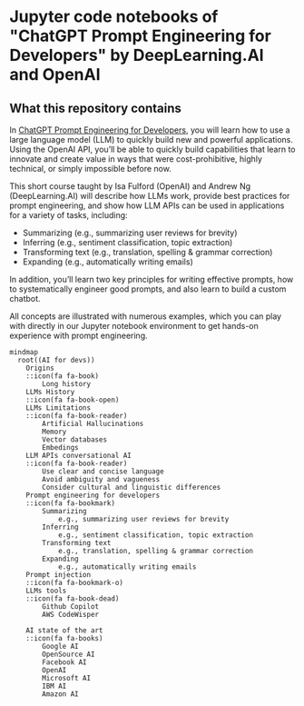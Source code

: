 # Jupyter code notebooks of "ChatGPT Prompt Engineering for Developers" by DeepLearning.AI and OpenAI

## What this repository contains

In [ChatGPT Prompt Engineering for Developers](https://www.deeplearning.ai/short-courses/chatgpt-prompt-engineering-for-developers/),
you will learn how to use a large language model (LLM) to quickly build new and powerful applications. Using the OpenAI
API, you’ll be able to quickly build capabilities that learn to innovate and create value in ways that were
cost-prohibitive, highly technical, or simply impossible before now.

This short course taught by Isa Fulford (OpenAI) and Andrew Ng (DeepLearning.AI) will describe how LLMs work, provide
best practices for prompt engineering, and show how LLM APIs can be used in applications for a variety of tasks,
including:

- Summarizing (e.g., summarizing user reviews for brevity)
- Inferring (e.g., sentiment classification, topic extraction)
- Transforming text (e.g., translation, spelling & grammar correction)
- Expanding (e.g., automatically writing emails)

In addition, you’ll learn two key principles for writing effective prompts, how to systematically engineer good prompts,
and also learn to build a custom chatbot.

All concepts are illustrated with numerous examples, which you can play with directly in our Jupyter notebook
environment to get hands-on experience with prompt engineering.

```mermaid
mindmap
  root((AI for devs))
    Origins
    ::icon(fa fa-book)
        Long history
    LLMs History
    ::icon(fa fa-book-open)
    LLMs Limitations
    ::icon(fa fa-book-reader)
        Artificial Hallucinations
        Memory
        Vector databases
        Embedings
    LLM APIs conversational AI
    ::icon(fa fa-book-reader)
        Use clear and concise language
        Avoid ambiguity and vagueness
        Consider cultural and linguistic differences
    Prompt engineering for developers
    ::icon(fa fa-bookmark)
        Summarizing 
            e.g., summarizing user reviews for brevity  
        Inferring 
            e.g., sentiment classification, topic extraction
        Transforming text   
            e.g., translation, spelling & grammar correction
        Expanding 
            e.g., automatically writing emails
    Prompt injection
    ::icon(fa fa-bookmark-o)
    LLMs tools
    ::icon(fa fa-book-dead)
        Github Copilot
        AWS CodeWisper
        
    AI state of the art
    ::icon(fa fa-books)
        Google AI
        OpenSource AI
        Facebook AI
        OpenAI
        Microsoft AI
        IBM AI
        Amazon AI
```